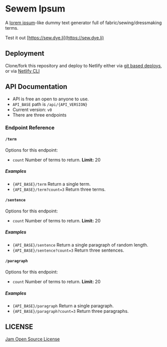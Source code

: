 # Sewem Ipsum

A [lorem ipsum](https://en.wikipedia.org/wiki/Lorem_ipsum)-like dummy text generator full of fabric/sewing/dressmaking terms.

Test it out [https://sew.dye.li](https://sew.dye.li)

## Deployment

Clone/fork this repository and deploy to Netlify either via [git based deploys](https://docs.netlify.com/site-deploys/create-deploys/#deploy-with-git), or via [Netlify CLI](https://docs.netlify.com/site-deploys/create-deploys/#netlify-cli)

## API Documentation

- API is free an open to anyone to use.
- `API_BASE` path is `/api/{API_VERSION}`
- Current version: `v0`
- There are three endpoints

### Endpoint Reference

#### `/term`
Options for this endpoint:
- `count`
  Number of terms to return. **Limit:** 20

##### Examples
- `{API_BASE}/term` Return a single term.
- `{API_BASE}/term?count=3` Return three terms.

#### `/sentence`
Options for this endpoint:
- `count` Number of terms to return. **Limit:** 20

##### Examples
- `{API_BASE}/sentence` Return a single paragraph of random length.
- `{API_BASE}/sentence?count=3` Return three sentences.

#### `/paragraph`
Options for this endpoint:
- `count` Number of terms to return. **Limit:** 20

##### Examples
- `{API_BASE}/paragraph` Return a single paragraph.
- `{API_BASE}/paragraph?count=3` Return three paragraphs.

## LICENSE

[Jam Open Source License](LICENSE)
